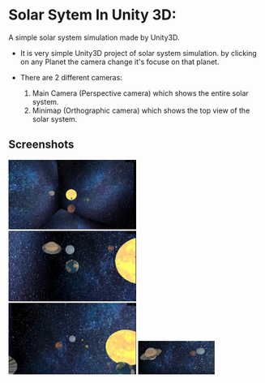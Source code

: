 
# Solar Sytem In Unity 3D:

A simple solar system simulation made by Unity3D.
- It is very simple Unity3D project of solar system simulation. by clicking on any  Planet the camera change it's focuse on that planet.

- There are 2 different cameras:
    1. Main Camera (Perspective camera) which shows the entire solar system.
    2. Minimap (Orthographic camera) which shows the top view of the solar system.

Screenshots
-----------

<img width="50%" src="SolarSystemKarmesh/screenshots/1.jpg" />
<img width="50%" src="SolarSystemKarmesh/screenshots/2.jpg" />
<img width="50%" src="SolarSystemKarmesh/screenshots/3.jpg" />
<img width="30%" src="SolarSystemKarmesh/screenshots/4.jpg" />
